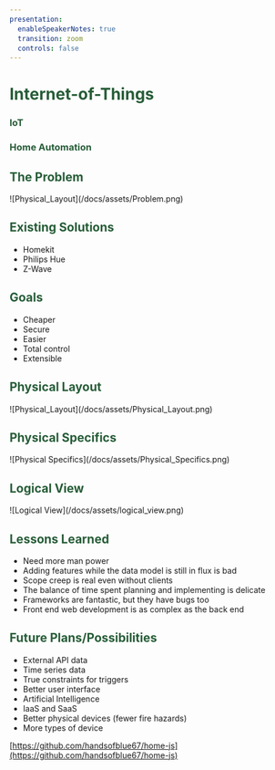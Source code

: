```yaml
---
presentation:
  enableSpeakerNotes: true
  transition: zoom
  controls: false
---
```


<!-- slide data-notes:"- There has been a lot of talk lately about Internet-of-Things \n- like all good buzzwords we need a 3 letter acronym; IoT\n- IoT generally references home automation.\n- let me show you what I did." -->
<h1 style="color: #275d38">Internet-of-Things</h1>
<h3 style="color: #275d38">IoT</h3>
<h3 style="color: #275d38">Home Automation</h3>

<!-- slide data-background-video:"/docs/assets/20170419_202922.mp4" data-notes:"- Notice that the longest part of user setup is plugging the device in\n- The problem I am trying to solve is simple..." -->

<!-- slide data-notes:"- control devices from anywhere\n- I realize that there are plenty of out-of-the-box solutions..." -->
<h2 style="color: #275d38">The Problem</h2>
![Physical_Layout](/docs/assets/Problem.png)


<!-- slide data-notes:"- TALK NICE FIRST\n- but they did not meet my goals" -->
<h2 style="color: #275d38">Existing Solutions</h2>
<ul>
  <li class="fragment fade-up">Homekit</li>
  <li class="fragment fade-up">Philips Hue</li>
  <li class="fragment fade-up">Z-Wave</li>
  <!-- <li class="fragment fade-up">Temporary Access Point</li> -->
</ul>

<!-- slide data-notes:"- (I wanted it to be extensible, I did not want to be locked-in, this could make a system limitless)\n- We have seen the (admittedly) rough implmentation already, but let me show you the part that I am most proud of. -- the part that makes what I built beautiful" -->
<h2 style="color: #275d38">Goals</h2>
<ul>
  <li class="fragment fade-up">Cheaper</li>
  <li class="fragment fade-up">Secure</li>
  <li class="fragment fade-up">Easier</li>
  <li class="fragment fade-up">Total control</li>
  <!-- <li class="fragment fade-up">Limitless</li> -->
  <li class="fragment fade-up">Extensible</li>
</ul>

<!-- slide data-notes:"- The specific hardware that I used to implement the system" -->
<h2 style="color: #275d38">Physical Layout</h2>
![Physical_Layout](/docs/assets/Physical_Layout.png)

<!-- slide data-notes:"- DHT11 is a temperature/humidity sensor\n- logically the setup is a bit different" -->
<h2 style="color: #275d38">Physical Specifics</h2>
![Physical Specifics](/docs/assets/Physical_Specifics.png)

<!-- slide data-notes:"- explain that the server is running three different servers that could be hosted on different machines\n- I am very proud of the end result, but I learned quite a few things before getting to this point" -->
<h2 style="color: #275d38">Logical View</h2>
![Logical View](/docs/assets/logical_view.png)

<!-- slide data-notes:"- One of my goals was to have an extensible design, and I think I achieved this. here are some of my plans for the platform" -->
<h2 style="color: #275d38">Lessons Learned</h2>
<ul>
<li class="fragment fade-up">Need more man power</li>
<li class="fragment fade-up">Adding features while the data model is still in flux is bad</li>
<li class="fragment fade-up">Scope creep is real even without clients</li>
<li class="fragment fade-up">The balance of time spent planning and implementing is delicate</li>
<li class="fragment fade-up">Frameworks are fantastic, but they have bugs too</li>
<li class="fragment fade-up">Front end web development is as complex as the back end</li>
</ul>

<!-- slide data-notes:"show me the code" -->
<h2 style="color: #275d38">Future Plans/Possibilities</h2>
<ul>
<li class="fragment fade-up">External API data</li>
<li class="fragment fade-up">Time series data</li>
<li class="fragment fade-up">True constraints for triggers</li>
<li class="fragment fade-up">Better user interface</li>
<li class="fragment fade-up">Artificial Intelligence</li>
<li class="fragment fade-up">IaaS and SaaS</li>
<li class="fragment fade-up">Better physical devices (fewer fire hazards)</li>
<li class="fragment fade-up">More types of device</li>
</ul>

<!-- slide -->
[https://github.com/handsofblue67/home-js](https://github.com/handsofblue67/home-js)
